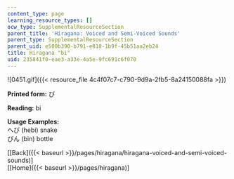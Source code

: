 ```yaml
---
content_type: page
learning_resource_types: []
ocw_type: SupplementalResourceSection
parent_title: 'Hiragana: Voiced and Semi-Voiced Sounds'
parent_type: SupplementalResourceSection
parent_uid: e500b390-b791-e818-1b9f-45b51aa2eb24
title: Hiragana "bi"
uid: 235841f0-eae3-a33e-4a5e-9fc691c6f070
---
```


![0451.gif]({{< resource_file 4c4f07c7-c790-9d9a-2fb5-8a24150088fa >}})

**Printed form:** び

**Reading:** bi

**Usage Examples:**  
へび (hebi) snake  
びん (bin) bottle

  
\[[Back]({{< baseurl >}}/pages/hiragana/hiragana-voiced-and-semi-voiced-sounds)\]  
\[[Home]({{< baseurl >}}/pages/hiragana)\]